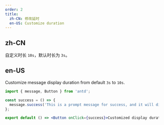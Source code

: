 ```yaml
---
order: 2
title:
  zh-CN: 修改延时
  en-US: Customize duration
---
```


## zh-CN

自定义时长 `10s`，默认时长为 `3s`。

## en-US

Customize message display duration from default `3s` to `10s`.

```jsx
import { message, Button } from 'antd';

const success = () => {
  message.success('This is a prompt message for success, and it will disappear in 10 seconds', 10);
};

export default () => <Button onClick={success}>Customized display duration</Button>;
```
